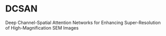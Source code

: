 # DCSAN
Deep Channel-Spatial Attention Networks for Enhancing Super-Resolution of High-Magnification SEM Images
